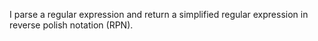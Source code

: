 I parse a regular expression and return a simplified regular expression in reverse polish notation (RPN).